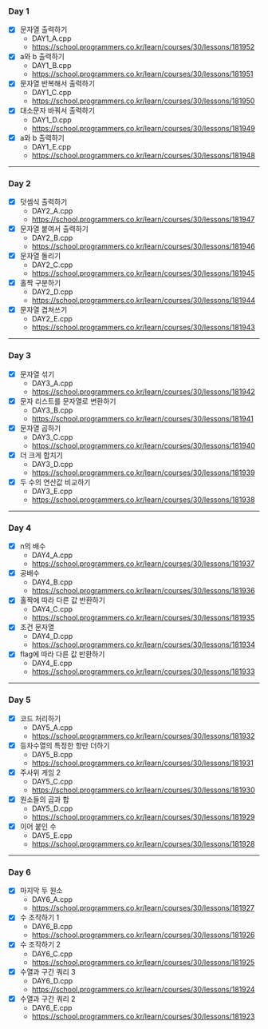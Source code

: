### Day 1
- [x] 문자열 출력하기 
   - DAY1_A.cpp
   - https://school.programmers.co.kr/learn/courses/30/lessons/181952
- [x] a와 b 출력하기
   - DAY1_B.cpp
   - https://school.programmers.co.kr/learn/courses/30/lessons/181951
- [x] 문자열 반복해서 출력하기
   - DAY1_C.cpp
   - https://school.programmers.co.kr/learn/courses/30/lessons/181950
- [x] 대소문자 바꿔서 출력하기
   - DAY1_D.cpp
   - https://school.programmers.co.kr/learn/courses/30/lessons/181949
- [x] a와 b 출력하기
   - DAY1_E.cpp
   - https://school.programmers.co.kr/learn/courses/30/lessons/181948
---
### Day 2
- [x] 덧셈식 출력하기
   - DAY2_A.cpp
   - https://school.programmers.co.kr/learn/courses/30/lessons/181947
- [x] 문자열 붙여서 출력하기
   - DAY2_B.cpp
   - https://school.programmers.co.kr/learn/courses/30/lessons/181946
- [x] 문자열 돌리기
   - DAY2_C.cpp
   - https://school.programmers.co.kr/learn/courses/30/lessons/181945 
- [x] 홀짝 구분하기
   - DAY2_D.cpp
   - https://school.programmers.co.kr/learn/courses/30/lessons/181944 
- [x] 문자열 겹쳐쓰기
   - DAY2_E.cpp
   - https://school.programmers.co.kr/learn/courses/30/lessons/181943
---
### Day 3
- [x] 문자열 섞기
  - DAY3_A.cpp
  - https://school.programmers.co.kr/learn/courses/30/lessons/181942
- [x] 문자 리스트를 문자열로 변환하기
  - DAY3_B.cpp
  - https://school.programmers.co.kr/learn/courses/30/lessons/181941
- [x] 문자열 곱하기
  - DAY3_C.cpp
  - https://school.programmers.co.kr/learn/courses/30/lessons/181940
- [x] 더 크게 합치기
  - DAY3_D.cpp
  - https://school.programmers.co.kr/learn/courses/30/lessons/181939
- [x] 두 수의 연산값 비교하기
  - DAY3_E.cpp
  - https://school.programmers.co.kr/learn/courses/30/lessons/181938
---
### Day 4
- [x] n의 배수
  - DAY4_A.cpp 
  - https://school.programmers.co.kr/learn/courses/30/lessons/181937
- [x] 공배수
  - DAY4_B.cpp 
  - https://school.programmers.co.kr/learn/courses/30/lessons/181936
- [x] 홀짝에 따라 다른 값 반환하기
  - DAY4_C.cpp 
  - https://school.programmers.co.kr/learn/courses/30/lessons/181935
- [x] 조건 문자열
  - DAY4_D.cpp
  - https://school.programmers.co.kr/learn/courses/30/lessons/181934
- [x] flag에 따라 다른 값 반환하기
  - DAY4_E.cpp 
  - https://school.programmers.co.kr/learn/courses/30/lessons/181933
---
### Day 5
- [x] 코드 처리하기
  - DAY5_A.cpp 
  - https://school.programmers.co.kr/learn/courses/30/lessons/181932
- [x] 등차수열의 특정한 항만 더하기
  - DAY5_B.cpp 
  - https://school.programmers.co.kr/learn/courses/30/lessons/181931
- [x] 주사위 게임 2
  - DAY5_C.cpp 
  - https://school.programmers.co.kr/learn/courses/30/lessons/181930
- [x] 원소들의 곱과 합
  - DAY5_D.cpp
  - https://school.programmers.co.kr/learn/courses/30/lessons/181929
- [x] 이어 붙인 수
  - DAY5_E.cpp 
  - https://school.programmers.co.kr/learn/courses/30/lessons/181928
---
### Day 6
- [x] 마지막 두 원소
  - DAY6_A.cpp 
  - https://school.programmers.co.kr/learn/courses/30/lessons/181927
- [x] 수 조작하기 1
  - DAY6_B.cpp 
  - https://school.programmers.co.kr/learn/courses/30/lessons/181926
- [x] 수 조작하기 2
  - DAY6_C.cpp 
  - https://school.programmers.co.kr/learn/courses/30/lessons/181925
- [x] 수열과 구간 쿼리 3
  - DAY6_D.cpp
  - https://school.programmers.co.kr/learn/courses/30/lessons/181924
- [x] 수열과 구간 쿼리 2
  - DAY6_E.cpp 
  - https://school.programmers.co.kr/learn/courses/30/lessons/181923
  